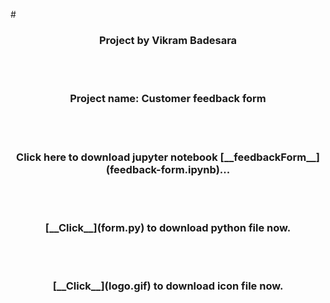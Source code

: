 #<h3 align="center">Project by Vikram Badesara</h3>
<br>
<br>
 <h3 align="center">Project name: Customer feedback form</h3>
 
<br>
<br>
<h3 align="center">Click here to download jupyter notebook [__feedbackForm__](feedback-form.ipynb)...</h3>

 <br><br>
<h3 align="center">[__Click__](form.py) to download python file now.</h3>
 <br><br>
<h3 align="center">[__Click__](logo.gif) to download icon file now.</h3>



